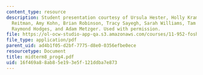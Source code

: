 ```yaml
---
content_type: resource
description: Student presentation courtesy of Ursula Hester, Holly Krambeck, Alexandra
  Reitman, Amy Kohn, Brian Robinson, Tracy Sayegh, Sarah Williams, Tam Doan, Hao Tian,
  Raymond Hodges, and Adam Metzger. Used with permission.
file: https://ol-ocw-studio-app-qa.s3.amazonaws.com/courses/11-952-foshan-china-workshop-spring-2004/16f469a88ab85e193e5f121ddba7e873_midterm8_prog4.pdf
file_type: application/pdf
parent_uid: ad4b1f05-d2bf-7775-d8e0-0356efbe0ece
resourcetype: Document
title: midterm8_prog4.pdf
uid: 16f469a8-8ab8-5e19-3e5f-121ddba7e873
---
```

